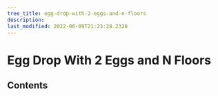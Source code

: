 ```yaml
---
tree_title: egg-drop-with-2-eggs-and-n-floors
description: 
last_modified: 2022-06-09T21:23:28.2328
---
```


# Egg Drop With 2 Eggs and N Floors

## Contents
